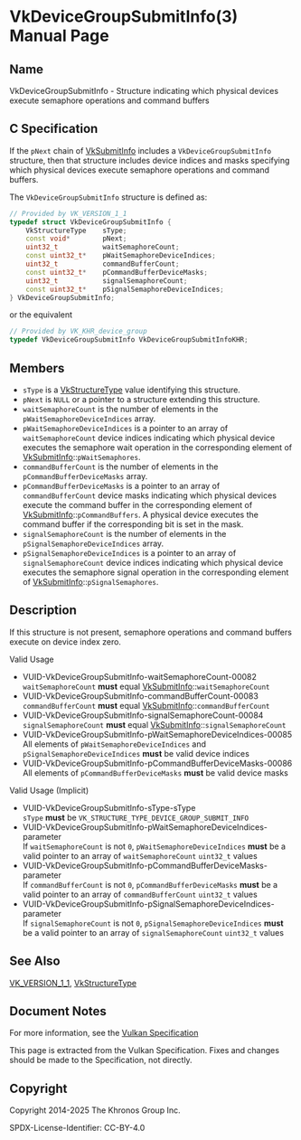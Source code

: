 # VkDeviceGroupSubmitInfo(3) Manual Page

## Name

VkDeviceGroupSubmitInfo - Structure indicating which physical devices execute semaphore operations and command buffers



## [](#_c_specification)C Specification

If the `pNext` chain of [VkSubmitInfo](https://registry.khronos.org/vulkan/specs/latest/man/html/VkSubmitInfo.html) includes a `VkDeviceGroupSubmitInfo` structure, then that structure includes device indices and masks specifying which physical devices execute semaphore operations and command buffers.

The `VkDeviceGroupSubmitInfo` structure is defined as:

```c++
// Provided by VK_VERSION_1_1
typedef struct VkDeviceGroupSubmitInfo {
    VkStructureType    sType;
    const void*        pNext;
    uint32_t           waitSemaphoreCount;
    const uint32_t*    pWaitSemaphoreDeviceIndices;
    uint32_t           commandBufferCount;
    const uint32_t*    pCommandBufferDeviceMasks;
    uint32_t           signalSemaphoreCount;
    const uint32_t*    pSignalSemaphoreDeviceIndices;
} VkDeviceGroupSubmitInfo;
```

or the equivalent

```c++
// Provided by VK_KHR_device_group
typedef VkDeviceGroupSubmitInfo VkDeviceGroupSubmitInfoKHR;
```

## [](#_members)Members

- `sType` is a [VkStructureType](https://registry.khronos.org/vulkan/specs/latest/man/html/VkStructureType.html) value identifying this structure.
- `pNext` is `NULL` or a pointer to a structure extending this structure.
- `waitSemaphoreCount` is the number of elements in the `pWaitSemaphoreDeviceIndices` array.
- `pWaitSemaphoreDeviceIndices` is a pointer to an array of `waitSemaphoreCount` device indices indicating which physical device executes the semaphore wait operation in the corresponding element of [VkSubmitInfo](https://registry.khronos.org/vulkan/specs/latest/man/html/VkSubmitInfo.html)::`pWaitSemaphores`.
- `commandBufferCount` is the number of elements in the `pCommandBufferDeviceMasks` array.
- `pCommandBufferDeviceMasks` is a pointer to an array of `commandBufferCount` device masks indicating which physical devices execute the command buffer in the corresponding element of [VkSubmitInfo](https://registry.khronos.org/vulkan/specs/latest/man/html/VkSubmitInfo.html)::`pCommandBuffers`. A physical device executes the command buffer if the corresponding bit is set in the mask.
- `signalSemaphoreCount` is the number of elements in the `pSignalSemaphoreDeviceIndices` array.
- `pSignalSemaphoreDeviceIndices` is a pointer to an array of `signalSemaphoreCount` device indices indicating which physical device executes the semaphore signal operation in the corresponding element of [VkSubmitInfo](https://registry.khronos.org/vulkan/specs/latest/man/html/VkSubmitInfo.html)::`pSignalSemaphores`.

## [](#_description)Description

If this structure is not present, semaphore operations and command buffers execute on device index zero.

Valid Usage

- [](#VUID-VkDeviceGroupSubmitInfo-waitSemaphoreCount-00082)VUID-VkDeviceGroupSubmitInfo-waitSemaphoreCount-00082  
  `waitSemaphoreCount` **must** equal [VkSubmitInfo](https://registry.khronos.org/vulkan/specs/latest/man/html/VkSubmitInfo.html)::`waitSemaphoreCount`
- [](#VUID-VkDeviceGroupSubmitInfo-commandBufferCount-00083)VUID-VkDeviceGroupSubmitInfo-commandBufferCount-00083  
  `commandBufferCount` **must** equal [VkSubmitInfo](https://registry.khronos.org/vulkan/specs/latest/man/html/VkSubmitInfo.html)::`commandBufferCount`
- [](#VUID-VkDeviceGroupSubmitInfo-signalSemaphoreCount-00084)VUID-VkDeviceGroupSubmitInfo-signalSemaphoreCount-00084  
  `signalSemaphoreCount` **must** equal [VkSubmitInfo](https://registry.khronos.org/vulkan/specs/latest/man/html/VkSubmitInfo.html)::`signalSemaphoreCount`
- [](#VUID-VkDeviceGroupSubmitInfo-pWaitSemaphoreDeviceIndices-00085)VUID-VkDeviceGroupSubmitInfo-pWaitSemaphoreDeviceIndices-00085  
  All elements of `pWaitSemaphoreDeviceIndices` and `pSignalSemaphoreDeviceIndices` **must** be valid device indices
- [](#VUID-VkDeviceGroupSubmitInfo-pCommandBufferDeviceMasks-00086)VUID-VkDeviceGroupSubmitInfo-pCommandBufferDeviceMasks-00086  
  All elements of `pCommandBufferDeviceMasks` **must** be valid device masks

Valid Usage (Implicit)

- [](#VUID-VkDeviceGroupSubmitInfo-sType-sType)VUID-VkDeviceGroupSubmitInfo-sType-sType  
  `sType` **must** be `VK_STRUCTURE_TYPE_DEVICE_GROUP_SUBMIT_INFO`
- [](#VUID-VkDeviceGroupSubmitInfo-pWaitSemaphoreDeviceIndices-parameter)VUID-VkDeviceGroupSubmitInfo-pWaitSemaphoreDeviceIndices-parameter  
  If `waitSemaphoreCount` is not `0`, `pWaitSemaphoreDeviceIndices` **must** be a valid pointer to an array of `waitSemaphoreCount` `uint32_t` values
- [](#VUID-VkDeviceGroupSubmitInfo-pCommandBufferDeviceMasks-parameter)VUID-VkDeviceGroupSubmitInfo-pCommandBufferDeviceMasks-parameter  
  If `commandBufferCount` is not `0`, `pCommandBufferDeviceMasks` **must** be a valid pointer to an array of `commandBufferCount` `uint32_t` values
- [](#VUID-VkDeviceGroupSubmitInfo-pSignalSemaphoreDeviceIndices-parameter)VUID-VkDeviceGroupSubmitInfo-pSignalSemaphoreDeviceIndices-parameter  
  If `signalSemaphoreCount` is not `0`, `pSignalSemaphoreDeviceIndices` **must** be a valid pointer to an array of `signalSemaphoreCount` `uint32_t` values

## [](#_see_also)See Also

[VK\_VERSION\_1\_1](https://registry.khronos.org/vulkan/specs/latest/man/html/VK_VERSION_1_1.html), [VkStructureType](https://registry.khronos.org/vulkan/specs/latest/man/html/VkStructureType.html)

## [](#_document_notes)Document Notes

For more information, see the [Vulkan Specification](https://registry.khronos.org/vulkan/specs/latest/html/vkspec.html#VkDeviceGroupSubmitInfo)

This page is extracted from the Vulkan Specification. Fixes and changes should be made to the Specification, not directly.

## [](#_copyright)Copyright

Copyright 2014-2025 The Khronos Group Inc.

SPDX-License-Identifier: CC-BY-4.0